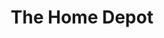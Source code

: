 ---
title: "The Home Depot"
url: /orlando/the-home-depot-west-colonial-drive/
shop: doityourself
---